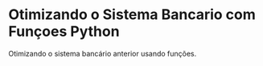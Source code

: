 #  Otimizando o Sistema Bancario com Funçoes Python
 Otimizando o sistema bancário anterior usando funções.
